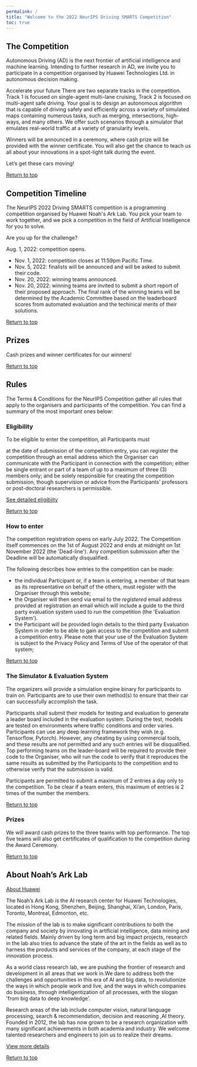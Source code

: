 ```yaml
---
permalink: /
title: "Welcome to the 2022 NeurIPS Driving SMARTS Competition"
toc: true
---
```


## The Competition

Autonomous Driving (AD) is the next frontier of artificial intelligence and machine learning. Intending to further research in AD, we invite you to participate in a competition organised by Huawei Technologies Ltd. in autonomous decision making.

Accelerate your future
There are two separate tracks in the competition. Track 1 is focused on single-agent multi-lane cruising, Track 2 is focused on multi-agent safe driving. Your goal is to design an autonomous algorithm that is capable of driving safely and efficiently across a variety of simulated maps containing numerous tasks, such as merging, intersections, high-ways, and many others. We offer such scenarios through a simulator that emulates real-world traffic at a variety of granularity levels.

Winners will be announced in a ceremony, where cash prize will be provided with the winner certificate. You will also get the chance to teach us all about your innovations in a spot-light talk during the event.

Let’s get these cars moving!

[Return to top](#the-competition)

## Competition Timeline
The NeurIPS 2022 Driving SMARTS competition is a programming competition organised by Huawei Noah's Ark Lab. You pick your team to work together, and we pick a competition in the field of Artificial Intelligence for you to solve.

Are you up for the challenge?

Aug. 1, 2022: competition opens.
* Nov. 1, 2022: competition closes at 11:59pm Pacific Time.
* Nov. 5, 2022: finalists will be announced and will be asked to submit their code.
* Nov. 20, 2022: winning teams announced.
* Nov. 20, 2022: winning teams are invited to submit a short report of their proposed approach. The final rank of the winning teams will be determined by the Academic Committee based on the leaderboard scores from automated evaluation and the techinical merits of their solutions.

[Return to top](#the-competition)

## Prizes
Cash prizes and winner certificates for our winners!

[Return to top](#the-competition)

## Rules
The Terms & Conditions for the NeurIPS Competition gather all rules that apply to the organisers and participants of the competition. You can find a summary of the most important ones below:

### Eligibility
To be eligible to enter the competition, all Participants must

at the date of submission of the competition entry, you can register the competition through an email address which the Organiser can communicate with the Participant in connection with the competition;
either be single entrant or part of a team of up to a maximum of three (3) members only; and
be solely responsible for creating the competition submission, though supervision or advice from the Participants’ professors or post-doctoral researchers is permissible.

[See detailed eligibiity](/terms-of-use)

[Return to top](#the-competition)

### How to enter
The competition registration opens on early July 2022. The Competition itself commences on the 1st of August 2022 and ends at midnight on 1st November 2022 (the 'Dead-line'). Any competition submission after the Deadline will be automatically disqualified.

The following describes how entries to the competition can be made:

- the individual Participant or, if a team is entering, a member of that team as its representative on behalf of the others, must register with the Organiser through this website;
- the Organiser will then send via email to the *registered* email address provided at registration an email which will include a guide to the third party evaluation system used to run the competition (the 'Evaluation System').
- the Participant will be provided login details to the third party Evaluation System in order to be able to gain access to the competition and submit a competition entry. Please note that your use of the Evaluation System is subject to the Privacy Policy and Terms of Use of the operator of that system;

[Return to top](#the-competition)

### The Simulator & Evaluation System
The organizers will provide a simulation engine binary for participants to train on. Participants are to use their own method(s) to ensure that their car can successfully accomplish the task.

Participants shall submit their models for testing and evaluation to generate a leader board included in the evaluation system. During the test, models are tested on environments where traffic conditions and order varies.
Participants can use any deep learning framework they wish (e.g. Tensorflow, Pytorch). However, any cheating by using commercial tools, and these results are not permitted and any such entries will be disqualified. Top performing teams on the leader-board will be required to provide their code to the Organiser, who will run the code to verify that it reproduces the same results as submitted by the Participants to the competition and to otherwise verify that the submission is valid.

Participants are permitted to submit a maximum of 2 entries a day only to the competition. To be clear if a team enters, this maximum of entries is 2 times of the number the members.

[Return to top](#the-competition)

### Prizes
We will award cash prizes to the three teams with top performance. The top five teams will also get certificates of qualification to the competition during the Award Ceremony.

[Return to top](#the-competition)

## About Noah’s Ark Lab
[About Huawei]()

The Noah’s Ark Lab is the AI research center for Huawei Technologies, located in Hong Kong, Shenzhen, Beijing, Shanghai, Xi’an, London, Paris, Toronto, Montreal, Edmonton, etc.

The mission of the lab is to make significant contributions to both the company and society by innovating in artificial intelligence, data mining and related fields. Mainly driven by long term and big impact projects, research in the lab also tries to advance the state of the art in the fields as well as to harness the products and services of the company, at each stage of the innovation process.

As a world class research lab, we are pushing the frontier of research and development in all areas that we work in.We dare to address both the challenges and opportunities in this era of AI and big data, to revolutionize the ways in which people work and live, and the ways in which companies do business, through intelligentization of all processes, with the slogan 'from big data to deep knowledge'.

Research areas of the lab include computer vision, natural language processing, search & recommendation, decision and reasoning ,AI theory. Founded in 2012, the lab has now grown to be a research organization with many significant achievements in both academia and industry. We welcome talented researchers and engineers to join us to realize their dreams.

[View more details](http://noahlab.com.hk/#/home)

[Return to top](#the-competition)